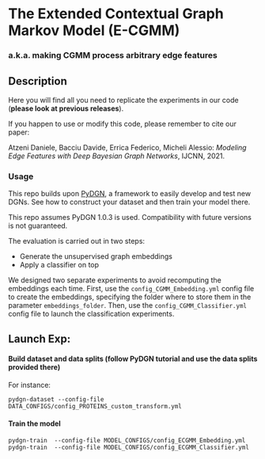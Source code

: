 # The Extended Contextual Graph Markov Model (E-CGMM)
### a.k.a. making CGMM process arbitrary edge features

## Description
Here you will find all you need to replicate the experiments in our code (**please look at previous releases**).

If you happen to use or modify this code, please remember to cite our paper:

Atzeni Daniele, Bacciu Davide, Errica Federico, Micheli Alessio: *Modeling Edge Features with Deep Bayesian Graph Networks*, IJCNN, 2021.

### Usage

This repo builds upon [PyDGN](https://github.com/diningphil/PyDGN), a framework to easily develop and test new DGNs.
See how to construct your dataset and then train your model there.

This repo assumes PyDGN 1.0.3 is used. Compatibility with future versions is not guaranteed.

The evaluation is carried out in two steps:
- Generate the unsupervised graph embeddings
- Apply a classifier on top

We designed two separate experiments to avoid recomputing the embeddings each time. First, use the `config_CGMM_Embedding.yml` config file to create the embeddings,
specifying the folder where to store them in the parameter `embeddings_folder`. Then, use the `config_CGMM_Classifier.yml` config file to launch
the classification experiments.

## Launch Exp:

#### Build dataset and data splits (follow PyDGN tutorial and use the data splits provided there)
For instance:

    pydgn-dataset --config-file DATA_CONFIGS/config_PROTEINS_custom_transform.yml

#### Train the model

    pydgn-train  --config-file MODEL_CONFIGS/config_ECGMM_Embedding.yml 
    pydgn-train  --config-file MODEL_CONFIGS/config_ECGMM_Classifier.yml 
